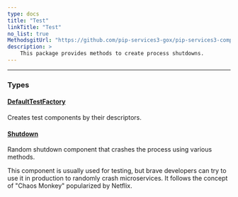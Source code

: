 ```yaml
---
type: docs
title: "Test"
linkTitle: "Test"
no_list: true
MethodsgitUrl: "https://github.com/pip-services3-gox/pip-services3-components-gox"
description: >
    This package provides methods to create process shutdowns.
---
```

---

<div class="module-body"> 

### Types

#### [DefaultTestFactory](default_test_factory)
Creates test components by their descriptors.


#### [Shutdown](shutdown)
Random shutdown component that crashes the process
using various methods.

This component is usually used for testing, but brave developers
can try to use it in production to randomly crash microservices.
It follows the concept of "Chaos Monkey" popularized by Netflix.

</div>
